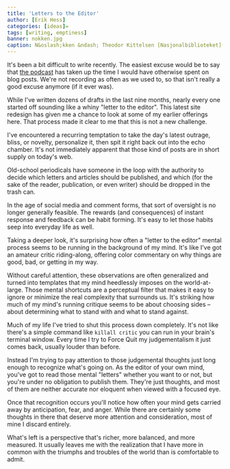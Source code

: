 ```yaml
---
title: 'Letters to the Editor'
author: [Erik Hess]
categories: [ideas]=
tags: [writing, emptiness]
banner: nokken.jpg
caption: N&oslash;kken &ndash; Theodor Kittelsen [Nasjonalbiblioteket](https://www.flickr.com/photos/national_library_of_norway/12924042635)
---
```


It's been a bit difficult to write recently. The easiest excuse would be to say that [the podcast](http://technicaldifficulties.us) has taken up the time I would have otherwise spent on blog posts. We're not recording as often as we used to, so that isn't really a good excuse anymore (if it ever was).

While I've written dozens of drafts in the last nine months, nearly every one started off sounding like a whiny "letter to the editor". This latest site redesign has given me a chance to look at some of my earlier offerings here. That process made it clear to me that this is not a new challenge. 

I've encountered a recurring temptation to take the day's latest outrage, bliss, or novelty, personalize it, then spit it right back out into the echo chamber. It's not immediately apparent that those kind of posts are in short supply on today's web.

Old-school periodicals have someone in the loop with the authority to decide which letters and articles should be published, and which (for the sake of the reader, publication, or even writer) should be dropped in the trash can.

<p class="has-pullquote" data-pullquote="It's striking how much of my mind's running critique seems to be about choosing sides">In the age of social media and comment forms, that sort of oversight is no longer generally feasible. The rewards (and consequences) of instant response and feedback can be habit forming. It's easy to let those habits seep into everyday life as well.</p>

Taking a deeper look, it's surprising how often a "letter to the editor" mental process seems to be running in the background of my mind. It's like I've got an amateur critic riding-along, offering color commentary on why things are good, bad, or getting in my way. 

Without careful attention, these observations are often generalized and turned into templates that my mind heedlessly imposes on the world-at-large. Those mental shortcuts are a perceptual filter that makes it easy to ignore or minimize the real complexity that surrounds us. It's striking how much of my mind's running critique seems to be about choosing sides &ndash; about determining what to stand with and what to stand against. 

Much of my life I've tried to shut this process down completely. It's not like there's a simple command like `killall critic` you can run in your brain's terminal window. Every time I try to Force Quit my judgementalism it just comes back, usually louder than before.

Instead I'm trying to pay attention to those judgemental thoughts just long enough to recognize what's going on. As the editor of your own mind, you've got to read those mental "letters" whether you want to or not, but you're under no obligation to publish them. They're just thoughts, and most of them are neither accurate nor eloquent when viewed with a focused eye.

Once that recognition occurs you'll notice how often your mind gets carried away by anticipation, fear, and anger. While there are certainly some thoughts in there that deserve more attention and consideration, most of mine I discard entirely.

What's left is a perspective that's richer, more balanced, and more measured. It usually leaves me with the realization that I have more in common with the triumphs and troubles of the world than is comfortable to admit.
